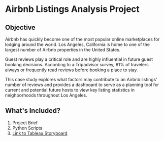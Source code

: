 # Airbnb Listings Analysis Project
## Objective
Airbnb has quickly become one of the most popular online marketplaces for lodging around the world. Los Angeles, California is home to one of the largest number of Airbnb properties in the United States.

Guest reviews play a critical role and are highly influential in future guest booking decisions. According to a Tripadvisor survey, 81% of travelers always or frequently read reviews before booking a place to stay.

This case study explores what factors may contribute to an Airbnb listings' number of reviews and provides a dashboard to serve as a planning tool for current and potential future hosts to view key listing statistics in neighborhoods throughout Los Angeles.

## What's Included?
1. Project Brief
2. Python Scripts
3. [Link to Tableau Storyboard](https://public.tableau.com/views/AirbnbListingsinLosAngelesCalifornia/Story1?:language=en-US&:display_count=n&:origin=viz_share_link)
